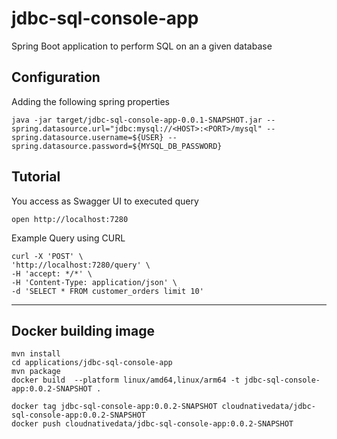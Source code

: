 # jdbc-sql-console-app


Spring Boot application to perform SQL on an a given database


## Configuration

Adding the following spring properties

```shell
java -jar target/jdbc-sql-console-app-0.0.1-SNAPSHOT.jar --spring.datasource.url="jdbc:mysql://<HOST>:<PORT>/mysql" --spring.datasource.username=${USER} --spring.datasource.password=${MYSQL_DB_PASSWORD}
```

## Tutorial 

You access as Swagger UI to executed query

```shell
open http://localhost:7280
```

Example Query using CURL

```shell
curl -X 'POST' \
'http://localhost:7280/query' \
-H 'accept: */*' \
-H 'Content-Type: application/json' \
-d 'SELECT * FROM customer_orders limit 10'
```

-----------------------------------------------------------
## Docker building image

```shell
mvn install
cd applications/jdbc-sql-console-app
mvn package
docker build  --platform linux/amd64,linux/arm64 -t jdbc-sql-console-app:0.0.2-SNAPSHOT .
```

```shell
docker tag jdbc-sql-console-app:0.0.2-SNAPSHOT cloudnativedata/jdbc-sql-console-app:0.0.2-SNAPSHOT
docker push cloudnativedata/jdbc-sql-console-app:0.0.2-SNAPSHOT
```